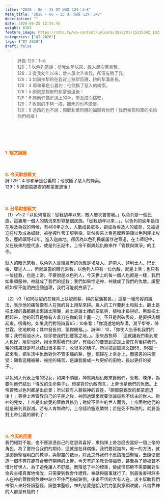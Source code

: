 ```yaml
---
title: "2020 - 06 - 25 QT 詩篇 129：1~8"
meta_title: "2020 - 06 - 25 QT 詩篇 129：1~8"
description: ""
date: 2020-06-25 12:55:45
weight: 8105
feature_image: https://cmtc.tw/wp-content/uploads/2022/03/15235392_10211799862337740_180693556567566654_o-1.webp
categories: ["QT 2020"]
tags: ["QT 2020"]
draft: false
---
```


<blockquote>詩篇 129：1~8<br />
129：1 以色列當說：從我幼年以來，敵人屢次苦害我，<br />
129：2 從我幼年以來，敵人屢次苦害我，卻沒有勝了我。<br />
129：3 如同扶犁的在我背上扶犁而耕，耕的犁溝甚長。<br />
129：4 耶和華是公義的；他砍斷了惡人的繩索。<br />
129：5 願恨惡錫安的都蒙羞退後！<br />
129：6 願他們像房頂上的草，未長成而枯乾，<br />
129：7 收割的不夠一把，捆禾的也不滿懷。<br />
129：8 過路的也不說：願耶和華所賜的福歸與你們！我們奉耶和華的名給你們祝福！</blockquote><br />
&nbsp;<br />
<br />
&nbsp;<br />
<br />
<span style="color: #ff6600;"><strong>1. </strong><strong>經文誦讀</strong></span><br />
<br />
<span style="color: #ff6600;"><strong> </strong></span><br />
<br />
<span style="color: #ff6600;"><strong>2. 今天默想</strong><strong>經文<br />
</strong></span>詩 129：4 耶和華是公義的；他砍斷了惡人的繩索。<br />
129：5 願恨惡錫安的都蒙羞退後！<br />
<br />
&nbsp;<br />
<br />
<span style="color: #ff6600;"><strong>3. 分享默想經文<br />
</strong></span>（1）v1~2「以色列當說：從我幼年以來，敵人屢次苦害我。」以色列是一個民族，這裏用一個人的情況來形容整個民族。「從我幼年以來…」，以色列的幼年是指在埃及為奴的時候，有400年之久，人數成長眾多，卻成為埃及人的威脅，又被逼迫在埃及成為奴隸，被壓榨作苦工服勞役。雖然後來上帝差摩西帶領以色列民出埃及，歷經曠野40年，進入迦南地。卻因為以色列民屢屢悖逆背道，在士師記中，又在後來的歷代志、或是列王記中，上帝不斷興起仇敵來作「管教與煉淨」的工作。<br />
<br />
就人的眼光來看，以色列人曾經經歷的仇敵是埃及人、迦南人、非利士人、巴比倫、亞述人…，但就屬靈的眼光來看，以色列人只有一位仇敵，就是上帝；也只有一位拯救，也是上帝。不要說是以色列人，今天世上的每一個人也都是一樣，我們如果順服神，神就成了我們的拯救；我們如果悖逆神，神就成了我們的仇敵。讀聖經如果不能明白這個道理，我們可能就白讀了。<br />
<br />
（2）v3「如同扶犁的在我背上扶犁而耕，耕的犁溝甚長。」這是一種形容的說法，表示他的痛苦像有人在我的背上用犁來耕。農人的工作要翻土和鬆土。翻土是把土裡的蟲都翻出來讓太陽曬，鬆土是讓土裡的空氣夠，植物才長得好。用犁把土翻起來，他的形容是像有人拿刀在你的背上畫一刀，不只是割破表皮，是要把肉翻起來。很痛的。如果我們對照詩篇65：10來看：「你澆透地的犁溝，潤平犁脊，降甘霖，使地軟和；其中發長的，蒙你賜福。」、詩66：12，「你使人坐車軋我們的頭；我們經過水火，你卻使我們到豐富之地。」。康來昌牧師：「這就讓我們看到敵人也好，用犁也好，用車來壓我們也好，有信心的要想到這是上帝在背後耕我們，耕的結果就是可以結出很多果子，收很多的穗子。所以把這篇經文跟65、66篇一起來看，把生活中仇敵對你不管多痛的耕、壓，都歸在上帝身上，而感恩的來領受：願我這種被耕、被挖的痛苦，是讓我變成一片更好的田地，長出更好的麥子。」<br />
<br />
以色列人代表上帝的兒女，如果不順服，神就興起仇敵來篩他們，管教、煉淨，為要叫他們結出「悔改的生命果子」。但是對於仇敵而言，上帝也是他們的仇敵。上帝管教以色列都是出於愛；所以若有人藐視神的百姓，「願恨惡錫安的都蒙羞退後！」等待上帝管教自己的子民之後，神回過頭來就要消滅這些不信主的世人。對神的兒女，上帝是出於愛的管教與修剪；對於不信主的世人而言，上帝面對他們的就是審判與毀滅。若有人肯悔改的，上帝隨時施恩憐憫；若是死不悔改的，就要面對上帝公義的審判了！<br />
<br />
<span style="color: #ff6600;"><strong> </strong></span><br />
<br />
<span style="color: #ff6600;"><strong>4. 今天的回應<br />
</strong></span>我們絕對不能，也不應該憑自己的意思與喜好，來指揮上帝怎麼去當好一個上帝的角色，為了要符合我們的期待，這就是在拜偶像。我們要認識神，唯一的方法，就是透過聖經明白的教導，與聖靈的啟示，除此之外我們不應該扭曲聖經，去隨便塑造一個不存在卻符合我們期待的上帝。今天有許多教會傳福音，甚至為了傳福音不惜討好世人，為了避免讓人不舒服，而降低了神的標準，變成信耶穌不需要面對生命與主權真實地悔改，只需要到教會作禮拜、奉獻與服事就行了。到最後害得許多人在神的管教與熬煉中站立不住而紛紛跌倒，後來不信的大有人在。求主幫助我們帶領人來好好讀聖經，讀整本聖經，神的慈愛是給我們力量與意願改變，凡信靠神的人都是有福的！<br />
<br />
&nbsp;
        